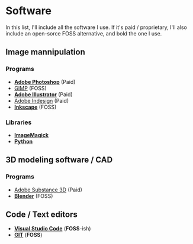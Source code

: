 # Software
In this list, I'll include all the software I use. If it's paid / proprietary, I'll also include an open-sorce FOSS alternative, and bold the one I use.

## Image mannipulation

### Programs
- [**Adobe Photoshop**](https://www.adobe.com/products/photoshop.html) (Paid)
- [GIMP](https://www.gimp.org/) (FOSS)
- [**Adobe Illustrator**](https://www.adobe.com/products/illustrator.html) (Paid)
- [Adobe Indesign](https://www.adobe.com/products/indesign.html) (Paid)
- [**Inkscape**](https://inkscape.org/) (FOSS)
  
### Libraries
- [**ImageMagick**](https://imagemagick.org/)
- [**Python**](https://www.python.org/)

## 3D modeling software / CAD

### Programs
- [Adobe Substance 3D](https://www.adobe.com/creativecloud/3d-ar.html) (Paid)
- [**Blender**](https://www.blender.org/) (FOSS)

## Code / Text editors

- [**Visual Studio Code**](https://code.visualstudio.com/) (**FOSS**-ish)
- [**GIT**](https://git-scm.com/) (**FOSS**)
